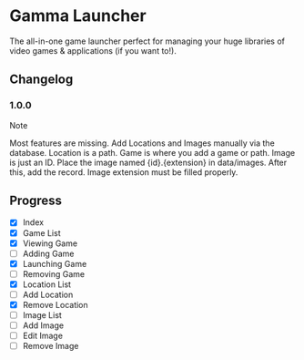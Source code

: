 # Gamma Launcher
The all-in-one game launcher perfect for managing your huge libraries of video games & applications (if you want to!).

## Changelog
### 1.0.0
> [!NOTE]
> Most features are missing. Add Locations and Images manually via the database. Location is a path. Game is where you add a game or path. Image is just an ID. Place the image named {id}.{extension} in data/images. After this, add the record. Image extension must be filled properly.

## Progress
- [x] Index
- [x] Game List
- [x] Viewing Game
- [ ] Adding Game
- [x] Launching Game
- [ ] Removing Game
- [x] Location List
- [ ] Add Location
- [x] Remove Location
- [ ] Image List
- [ ] Add Image
- [ ] Edit Image
- [ ] Remove Image
